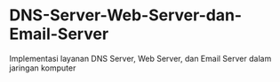 # DNS-Server-Web-Server-dan-Email-Server
Implementasi layanan DNS Server, Web Server, dan Email Server dalam jaringan komputer
